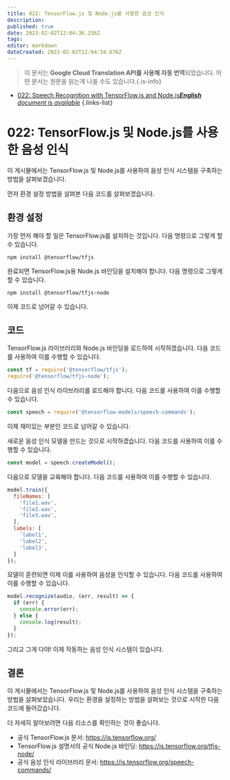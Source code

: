 ```yaml
---
title: 022: TensorFlow.js 및 Node.js를 사용한 음성 인식
description: 
published: true
date: 2023-02-02T12:04:36.236Z
tags: 
editor: markdown
dateCreated: 2023-02-02T12:04:34.676Z
---
```


> 이 문서는 **Google Cloud Translation API를 사용해 자동 번역**되었습니다.
어떤 문서는 원문을 읽는게 나을 수도 있습니다.{.is-info}



- [022: Speech Recognition with TensorFlow.js and Node.js***English** document is available*](/en/Knowledge-base/TensorFlow-js/Learning/022-speech-recognition-with-tensorflow-js-and-node-js)
{.links-list}


# 022: TensorFlow.js 및 Node.js를 사용한 음성 인식

이 게시물에서는 TensorFlow.js 및 Node.js를 사용하여 음성 인식 시스템을 구축하는 방법을 살펴보겠습니다.

먼저 환경 설정 방법을 살펴본 다음 코드를 살펴보겠습니다.

## 환경 설정

가장 먼저 해야 할 일은 TensorFlow.js를 설치하는 것입니다. 다음 명령으로 그렇게 할 수 있습니다.

```
npm install @tensorflow/tfjs
```

완료되면 TensorFlow.js용 Node.js 바인딩을 설치해야 합니다. 다음 명령으로 그렇게 할 수 있습니다.

```
npm install @tensorflow/tfjs-node
```

이제 코드로 넘어갈 수 있습니다.

## 코드

TensorFlow.js 라이브러리와 Node.js 바인딩을 로드하여 시작하겠습니다. 다음 코드를 사용하여 이를 수행할 수 있습니다.

```javascript
const tf = require('@tensorflow/tfjs');
require('@tensorflow/tfjs-node');
```

다음으로 음성 인식 라이브러리를 로드해야 합니다. 다음 코드를 사용하여 이를 수행할 수 있습니다.

```javascript
const speech = require('@tensorflow-models/speech-commands');
```

이제 재미있는 부분인 코드로 넘어갈 수 있습니다.

새로운 음성 인식 모델을 만드는 것으로 시작하겠습니다. 다음 코드를 사용하여 이를 수행할 수 있습니다.

```javascript
const model = speech.createModel();
```

다음으로 모델을 교육해야 합니다. 다음 코드를 사용하여 이를 수행할 수 있습니다.

```javascript
model.train({
  fileNames: [
    'file1.wav',
    'file2.wav',
    'file3.wav',
  ],
  labels: [
    'label1',
    'label2',
    'label3',
  ]
});
```

모델이 훈련되면 이제 이를 사용하여 음성을 인식할 수 있습니다. 다음 코드를 사용하여 이를 수행할 수 있습니다.

```javascript
model.recognize(audio, (err, result) => {
  if (err) {
    console.error(err);
  } else {
    console.log(result);
  }
});
```

그리고 그게 다야! 이제 작동하는 음성 인식 시스템이 있습니다.

## 결론

이 게시물에서는 TensorFlow.js 및 Node.js를 사용하여 음성 인식 시스템을 구축하는 방법을 살펴보았습니다. 우리는 환경을 설정하는 방법을 살펴보는 것으로 시작한 다음 코드에 들어갔습니다.

더 자세히 알아보려면 다음 리소스를 확인하는 것이 좋습니다.

- 공식 TensorFlow.js 문서: https://js.tensorflow.org/
- TensorFlow.js 설명서의 공식 Node.js 바인딩: https://js.tensorflow.org/tfjs-node/
- 공식 음성 인식 라이브러리 문서: https://js.tensorflow.org/speech-commands/